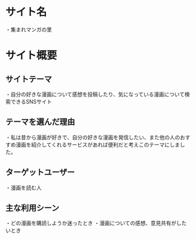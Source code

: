 # サイト名
・集まれマンガの里

# サイト概要

## サイトテーマ
・自分の好きな漫画について感想を投稿したり、気になっている漫画について検索できるSNSサイト

## テーマを選んだ理由
・私は昔から漫画が好きで、自分の好きな漫画を発信したい、また他の人のおすすめ漫画を紹介してくれるサービスがあれば便利だと考えこのテーマにしました。

## ターゲットユーザー
・漫画を読む人

## 主な利用シーン
・どの漫画を購読しようか迷ったとき
・漫画についての感想、意見共有がしたいとき

